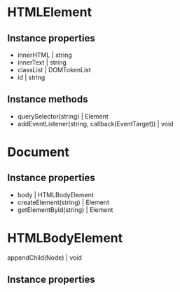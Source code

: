 # HTMLElement
## Instance properties
- innerHTML | string
- innerText | string
- classList | DOMTokenList
- id | string

## Instance methods
- querySelector(string) | Element
- addEventListener(string, callback(EventTarget)) | void

# Document
## Instance properties
- body | HTMLBodyElement
- createElement(string) | Element
- getElementById(string) | Element


# HTMLBodyElement
appendChild(Node) | void

## Instance properties
